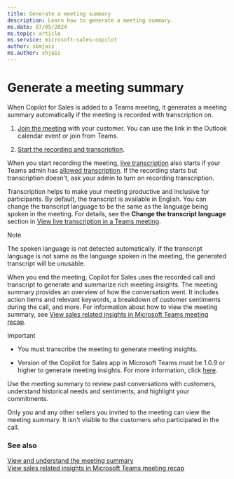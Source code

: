 ```yaml
---
title: Generate a meeting summary
description: Learn how to generate a meeting summary.
ms.date: 07/05/2024
ms.topic: article
ms.service: microsoft-sales-copilot
author: sbmjais
ms.author: shjais
---
```


# Generate a meeting summary

When Copilot for Sales is added to a Teams meeting, it generates a meeting summary automatically if the meeting is recorded with transcription on.

1. [Join the meeting](https://support.microsoft.com/office/join-a-meeting-in-teams-1613bb53-f3fa-431e-85a9-d6a91e3468c9) with your customer. You can use the link in the Outlook calendar event or join from Teams.

1. [Start the recording and transcription](https://support.microsoft.com/office/record-a-meeting-in-teams-34dfbe7f-b07d-4a27-b4c6-de62f1348c24).

When you start recording the meeting, [live transcription](https://support.microsoft.com/office/view-live-transcription-in-a-teams-meeting-dc1a8f23-2e20-4684-885e-2152e06a4a8b) also starts if your Teams admin has [allowed transcription](/microsoftteams/cloud-recording#turn-on-or-turn-off-recording-transcription). If the recording starts but transcription doesn't, ask your admin to turn on recording transcription.

Transcription helps to make your meeting productive and inclusive for participants. By default, the transcript is available in English. You can change the transcript language to be the same as the language being spoken in the meeting. For details, see the **Change the transcript language** section in [View live transcription in a Teams meeting](https://support.microsoft.com/office/view-live-transcription-in-a-teams-meeting-dc1a8f23-2e20-4684-885e-2152e06a4a8b).

> [!NOTE]
> The spoken language is not detected automatically. If the transcript language is not same as the language spoken in the meeting, the generated transcript will be unusable.

When you end the meeting, Copilot for Sales uses the recorded call and transcript to generate and summarize rich meeting insights. The meeting summary provides an overview of how the conversation went. It includes action items and relevant keywords, a breakdown of customer sentiments during the call, and more. For information about how to view the meeting summary, see [View sales related insights in Microsoft Teams meeting recap](view-meeting-summary-recap.md).

> [!IMPORTANT]
>
> - You must transcribe the meeting to generate meeting insights.
>
> - Version of the Copilot for Sales app in Microsoft Teams must be 1.0.9 or higher to generate meeting insights. For more information, click [here](sales-copilot-faq.md#why-are-meeting-insights-not-getting-generated-even-if-meeting-is-transcribed).

Use the meeting summary to review past conversations with customers, understand historical needs and sentiments, and highlight your commitments.

Only you and any other sellers you invited to the meeting can view the meeting summary. It isn't visible to the customers who participated in the call.

### See also

[View and understand the meeting summary](view-understand-meeting-summary.md)<br>
[View sales related insights in Microsoft Teams meeting recap](view-meeting-summary-recap.md)